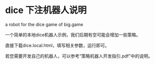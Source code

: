 # dice 下注机器人说明
a robot for the dice game of big.game


一个简单的本地dice机器人示例，我们后期有空可能会增加一些策略。

直接下载dice.local.html，填写相关参数，运行即可。

若您需要开发自己的机器人，可以参考“策略机器人开发指引.pdf”中的说明。
